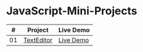 # JavaScript-Mini-Projects

|  #  | Project                                                                                                    | Live Demo                                                   |
| :-: | ---------------------------------------------------------------------------------------------------------- | -----------------------------------------------
| 01  |       [TextEditor](https://github.com/daishek/JavaScript-Mini-Projects/tree/main/textEditor)       | [Live Demo](https://daishek.github.io/JavaScript-Mini-Projects/textEditor/)  |
